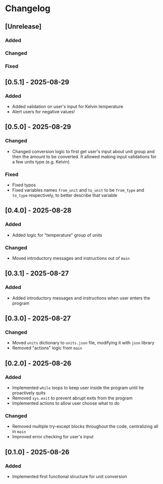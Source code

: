 # Changelog

## [Unrelease]
### Added

### Changed

### Fixed


## [0.5.1] - 2025-08-29
### Added
- Added validation on user's input for Kelvin temperature
- Alert users for negative values!


## [0.5.0] - 2025-08-29
### Changed
- Changed conversion logic to first get user's input about unit group and then the amount to be converted. It allowed making input validations for a few units type (e.g. Kelvin)

### Fixed
- Fixed typos
- Fixed variables names `from_unit` and `to_unit` to be `from_type` and `to_type` respectively, to better describe that variable


## [0.4.0] - 2025-08-28
### Added
- Added logic for "temperature" group of units

### Changed
- Moved introductory messages and instructions out of `main`


## [0.3.1] - 2025-08-27
### Added
- Added introductory messages and instructions when user enters the program


## [0.3.0] - 2025-08-27
### Changed
- Moved `units` dictionary to `units.json` file, modifying it with `json` library
- Removed "actions" logic from `main`


## [0.2.0] - 2025-08-26
### Added
- Implemented `while` loops to keep user inside the program until he proactively quits
- Removed `sys.exit` to prevent abrupt exits from the program
- Implemented actions to allow user choose what to do

### Changed
- Removed multiple try-except blocks throughout the code, centralizing all in `main`
- Improved error checking for user's input


## [0.1.0] - 2025-08-26
### Added
- Implemented first functional structure for unit conversion